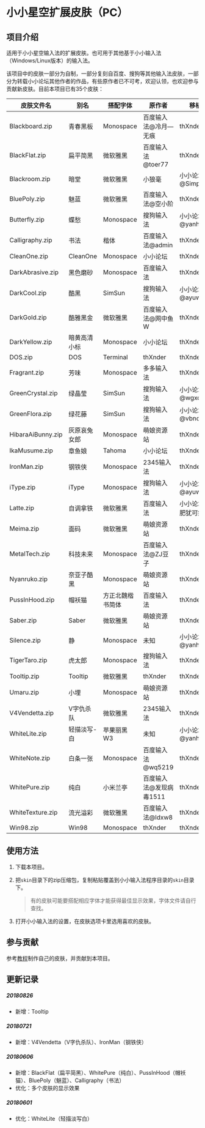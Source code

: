 #  小小星空扩展皮肤（PC）

## 项目介绍

适用于小小星空输入法的扩展皮肤。也可用于其他基于小小输入法（Windows/Linux版本）的输入法。

该项目中的皮肤一部分为自制，一部分复刻自百度、搜狗等其他输入法皮肤，一部分为转载小小论坛其他作者的作品，有些原作者已不可考，欢迎认领，也欢迎参与贡献新皮肤。目前本项目已有35个皮肤：

| 皮肤文件名        | 别名         | 搭配字体         | 原作者                  | 移植者              |
| ----------------- | ------------ | ---------------- | ----------------------- | ------------------- |
| Blackboard.zip    | 青春黑板     | Monospace        | 百度输入法@冷月—无痕    | thXnder             |
| BlackFlat.zip     | 扁平简黑     | 微软雅黑         | 百度输入法@toer77       | thXnder             |
| Blackroom.zip     | 暗堂         | 微软雅黑         | 小狼毫                  | 小小论坛@Simple     |
| BluePoly.zip      | 魅蓝         | 微软雅黑         | 百度输入法@空小阶       | thXnder             |
| Butterfly.zip     | 蝶愁         | Monospace        | 搜狗输入法              | 小小论坛@yanhuacuo  |
| Calligraphy.zip   | 书法         | 楷体             | 百度输入法@admin        | thXnder             |
| CleanOne.zip      | CleanOne     | Monospace        | 小小论坛                | thXnder             |
| DarkAbrasive.zip  | 黑色磨砂     | Monospace        | 百度输入法              | thXnder             |
| DarkCool.zip      | 酷黑         | SimSun           | 搜狗输入法              | 小小论坛@ayuwo      |
| DarkGold.zip      | 酷雅黑金     | 微软雅黑         | 百度输入法@网中鱼W      | thXnder             |
| DarkYellow.zip    | 暗黄高清小标 | Monospace        | 小小论坛                | thXnder             |
| DOS.zip           | DOS          | Terminal         | thXnder                 | thXnder             |
| Fragrant.zip      | 芳味         | Monospace        | 多多输入法              | thXnder             |
| GreenCrystal.zip  | 绿晶莹       | SimSun           | 搜狗输入法              | 小小论坛@wgxds      |
| GreenFlora.zip    | 绿花藤       | SimSun           | 搜狗输入法              | 小小论坛@vbncv      |
| HibaraAiBunny.zip | 灰原哀兔女郎 | Monospace        | 萌娘资源站              | thXnder             |
| IkaMusume.zip     | 章鱼娘       | Tahoma           | 小小论坛                | thXnder             |
| IronMan.zip       | 钢铁侠       | Monospace        | 2345输入法              | thXnder             |
| iType.zip         | iType        | Monospace        | 搜狗输入法              | 小小论坛@ayuwo      |
| Latte.zip         | 自调拿铁     | 微软雅黑         | 百度输入法              | 小小论坛@人肥犹可瘦 |
| Meima.zip         | 面码         | 微软雅黑         | 萌娘资源站              | thXnder             |
| MetalTech.zip     | 科技未来     | Monospace        | 百度输入法@ZJ豆子       | thXnder             |
| Nyanruko.zip      | 奈亚子酷黑   | Monospace        | 萌娘资源站              | thXnder             |
| PussInHood.zip    | 帽袄猫       | 方正北魏楷书简体 | 百度输入法              | thXnder             |
| Saber.zip         | Saber        | 微软雅黑         | 萌娘资源站              | thXnder             |
| Silence.zip       | 静           | Monospace        | 未知                    | 小小论坛@yanhuacuo  |
| TigerTaro.zip     | 虎太郎       | Monospace        | 搜狗输入法              | thXnder             |
| Tooltip.zip       | Tooltip      | 微软雅黑         | thXnder                 | thXnder             |
| Umaru.zip         | 小埋         | Monospace        | 萌娘资源站              | thXnder             |
| V4Vendetta.zip    | V字仇杀队    | 微软雅黑         | 2345输入法              | thXnder             |
| WhiteLite.zip     | 轻描淡写-白  | 苹果丽黑W3       | 未知                    | 小小论坛@yanhuacuo  |
| WhiteNote.zip     | 白条一张     | Monospace        | 百度输入法@wq5219       | thXnder             |
| WhitePure.zip     | 纯白         | 小米兰亭         | 百度输入法@发现病毒1511 | thXnder             |
| WhiteTexture.zip  | 流光溢彩     | 微软雅黑         | 百度输入法@ldxw8        | thXnder             |
| Win98.zip         | Win98        | Monospace        | thXnder                 | thXnder             |

## 使用方法

1. 下载本项目。

2. 把`skin`目录下的zip压缩包，复制粘贴覆盖到小小输入法程序目录的`skin`目录下。

   > 有的皮肤可能要搭配相应字体才能获得最佳显示效果，字体文件请自行查找。

3. 打开小小输入法的设置，在皮肤选项卡里选用喜欢的皮肤。

## 参与贡献

参考[教程](https://xkinput.gitee.io/xxxk-help/#/develop-skin-pc)制作自己的皮肤，并贡献到本项目。

##  更新记录

##### 20180826

* 新增：Tooltip

##### 20180721

* 新增：V4Vendetta（V字仇杀队）、IronMan（钢铁侠）

##### 20180606

* 新增：BlackFlat（扁平简黑）、WhitePure（纯白）、PussInHood（帽袄猫）、BluePoly（魅蓝）、Calligraphy（书法）
* 优化：多个皮肤的显示效果

##### 20180601

* 优化：WhiteLite（轻描淡写白）
